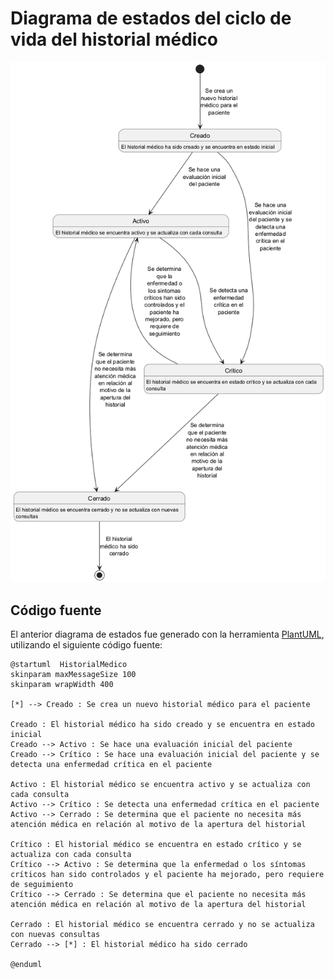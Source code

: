 # Diagrama de estados del ciclo de vida del historial médico

![Diagrama de estados del ciclo de vida del historial médico](./HistorialMedico.png)

## Código fuente
El anterior diagrama de estados fue generado con la herramienta [PlantUML](https://plantuml.com/), utilizando el siguiente código fuente:

```
@startuml  HistorialMedico
skinparam maxMessageSize 100
skinparam wrapWidth 400

[*] --> Creado : Se crea un nuevo historial médico para el paciente

Creado : El historial médico ha sido creado y se encuentra en estado inicial
Creado --> Activo : Se hace una evaluación inicial del paciente
Creado --> Crítico : Se hace una evaluación inicial del paciente y se detecta una enfermedad crítica en el paciente

Activo : El historial médico se encuentra activo y se actualiza con cada consulta
Activo --> Crítico : Se detecta una enfermedad crítica en el paciente
Activo --> Cerrado : Se determina que el paciente no necesita más atención médica en relación al motivo de la apertura del historial

Crítico : El historial médico se encuentra en estado crítico y se actualiza con cada consulta
Crítico --> Activo : Se determina que la enfermedad o los síntomas críticos han sido controlados y el paciente ha mejorado, pero requiere de seguimiento
Crítico --> Cerrado : Se determina que el paciente no necesita más atención médica en relación al motivo de la apertura del historial

Cerrado : El historial médico se encuentra cerrado y no se actualiza con nuevas consultas
Cerrado --> [*] : El historial médico ha sido cerrado

@enduml
```